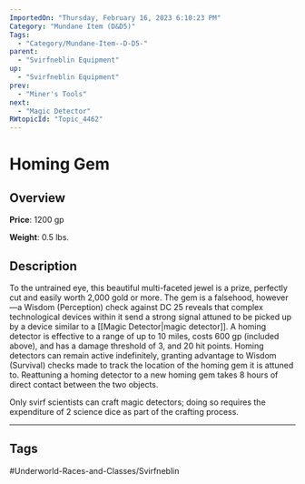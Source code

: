```yaml
---
ImportedOn: "Thursday, February 16, 2023 6:10:23 PM"
Category: "Mundane Item (D&D5)"
Tags:
  - "Category/Mundane-Item--D-D5-"
parent:
  - "Svirfneblin Equipment"
up:
  - "Svirfneblin Equipment"
prev:
  - "Miner's Tools"
next:
  - "Magic Detector"
RWtopicId: "Topic_4462"
---
```

# Homing Gem
## Overview
**Price**: 1200 gp

**Weight**: 0.5 lbs.

## Description
To the untrained eye, this beautiful multi-faceted jewel is a prize, perfectly cut and easily worth 2,000 gold or more. The gem is a falsehood, however—a Wisdom (Perception) check against DC 25 reveals that complex technological devices within it send a strong signal attuned to be picked up by a device similar to a [[Magic Detector|magic detector]]. A homing detector is effective to a range of up to 10 miles, costs 600 gp (included above), and has a damage threshold of 3, and 20 hit points. Homing detectors can remain active indefinitely, granting advantage to Wisdom (Survival) checks made to track the location of the homing gem it is attuned to. Reattuning a homing detector to a new homing gem takes 8 hours of direct contact between the two objects.

Only svirf scientists can craft magic detectors; doing so requires the expenditure of 2 science dice as part of the crafting process.


---
## Tags
#Underworld-Races-and-Classes/Svirfneblin

